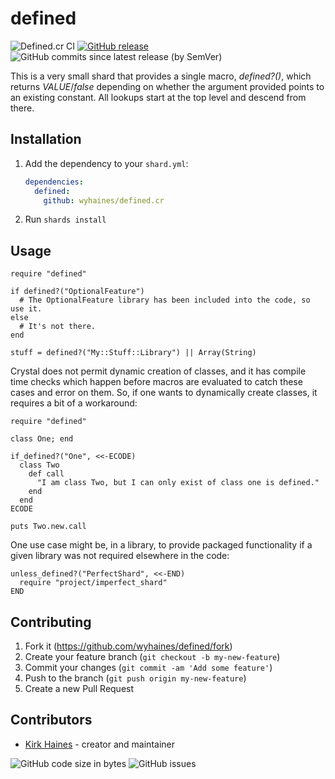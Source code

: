 # defined

![Defined.cr CI](https://img.shields.io/github/workflow/status/wyhaines/defined.cr/defined.cr%20CI?style=for-the-badge&logo=GitHub)
[![GitHub release](https://img.shields.io/github/release/wyhaines/defined.cr.svg?style=for-the-badge)](https://github.com/wyhaines/defined.cr/releases)
![GitHub commits since latest release (by SemVer)](https://img.shields.io/github/commits-since/wyhaines/defined.cr/latest?style=for-the-badge)

This is a very small shard that provides a single macro, *defined?()*, which returns *VALUE*/*false* depending on whether the argument provided points to an existing constant. All lookups start at the top level and descend from there.

## Installation

1. Add the dependency to your `shard.yml`:

   ```yaml
   dependencies:
     defined:
       github: wyhaines/defined.cr
   ```

2. Run `shards install`

## Usage

```crystal
require "defined"
```

```crystal
if defined?("OptionalFeature")
  # The OptionalFeature library has been included into the code, so use it.
else
  # It's not there.
end

stuff = defined?("My::Stuff::Library") || Array(String)
```

Crystal does not permit dynamic creation of classes, and it has compile time checks which happen before macros are evaluated to catch these cases and error on them. So, if one wants to dynamically create classes, it requires a bit of a workaround:

```crystal
require "defined"

class One; end

if_defined?("One", <<-ECODE)
  class Two
    def call
      "I am class Two, but I can only exist of class one is defined."
    end
  end
ECODE

puts Two.new.call
```

One use case might be, in a library, to provide packaged functionality if a given library was not required elsewhere in the code:

```crystal
unless_defined?("PerfectShard", <<-END)
  require "project/imperfect_shard"
END
```

## Contributing

1. Fork it (<https://github.com/wyhaines/defined/fork>)
2. Create your feature branch (`git checkout -b my-new-feature`)
3. Commit your changes (`git commit -am 'Add some feature'`)
4. Push to the branch (`git push origin my-new-feature`)
5. Create a new Pull Request

## Contributors

- [Kirk Haines](https://github.com/wyhaines) - creator and maintainer

![GitHub code size in bytes](https://img.shields.io/github/languages/code-size/wyhaines/defined.cr?style=for-the-badge)
![GitHub issues](https://img.shields.io/github/issues/wyhaines/defined.cr?style=for-the-badge)
